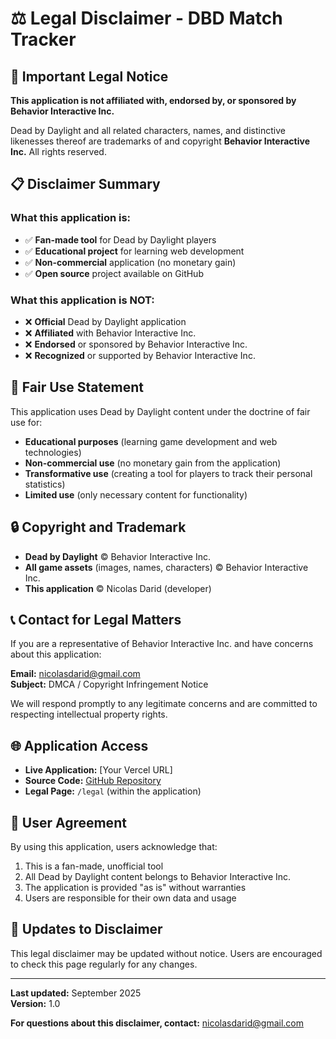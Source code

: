 # ⚖️ Legal Disclaimer - DBD Match Tracker

## 🚨 **Important Legal Notice**

**This application is not affiliated with, endorsed by, or sponsored by Behavior Interactive Inc.**

Dead by Daylight and all related characters, names, and distinctive likenesses thereof are trademarks of and copyright **Behavior Interactive Inc.** All rights reserved.

## 📋 **Disclaimer Summary**

### **What this application is:**

- ✅ **Fan-made tool** for Dead by Daylight players
- ✅ **Educational project** for learning web development
- ✅ **Non-commercial** application (no monetary gain)
- ✅ **Open source** project available on GitHub

### **What this application is NOT:**

- ❌ **Official** Dead by Daylight application
- ❌ **Affiliated** with Behavior Interactive Inc.
- ❌ **Endorsed** or sponsored by Behavior Interactive Inc.
- ❌ **Recognized** or supported by Behavior Interactive Inc.

## 🎯 **Fair Use Statement**

This application uses Dead by Daylight content under the doctrine of fair use for:

- **Educational purposes** (learning game development and web technologies)
- **Non-commercial use** (no monetary gain from the application)
- **Transformative use** (creating a tool for players to track their personal statistics)
- **Limited use** (only necessary content for functionality)

## 🔒 **Copyright and Trademark**

- **Dead by Daylight** © Behavior Interactive Inc.
- **All game assets** (images, names, characters) © Behavior Interactive Inc.
- **This application** © Nicolas Darid (developer)

## 📞 **Contact for Legal Matters**

If you are a representative of Behavior Interactive Inc. and have concerns about this application:

**Email:** nicolasdarid@gmail.com  
**Subject:** DMCA / Copyright Infringement Notice

We will respond promptly to any legitimate concerns and are committed to respecting intellectual property rights.

## 🌐 **Application Access**

- **Live Application:** [Your Vercel URL]
- **Source Code:** [GitHub Repository](https://github.com/NicolasDarid/dbd-match-tracker)
- **Legal Page:** `/legal` (within the application)

## 📝 **User Agreement**

By using this application, users acknowledge that:

1. This is a fan-made, unofficial tool
2. All Dead by Daylight content belongs to Behavior Interactive Inc.
3. The application is provided "as is" without warranties
4. Users are responsible for their own data and usage

## 🔄 **Updates to Disclaimer**

This legal disclaimer may be updated without notice. Users are encouraged to check this page regularly for any changes.

---

**Last updated:** September 2025  
**Version:** 1.0

**For questions about this disclaimer, contact:** nicolasdarid@gmail.com
